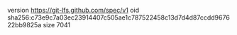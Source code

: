 version https://git-lfs.github.com/spec/v1
oid sha256:c73e9c7a03ec23914407c505ae1c787522458c13d7d4d87ccdd967622bb9825a
size 7041
